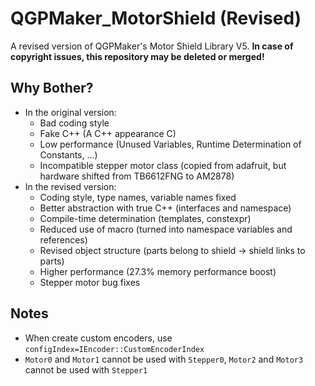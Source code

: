 # QGPMaker_MotorShield (Revised)
A revised version of QGPMaker's Motor Shield Library V5. **In case of copyright issues, this repository may be deleted or merged!**

## Why Bother?
- In the original version:
  - Bad coding style
  - Fake C++ (A C++ appearance C)
  - Low performance (Unused Variables, Runtime Determination of Constants, ...)
  - Incompatible stepper motor class (copied from adafruit, but hardware shifted from TB6612FNG to AM2878)
- In the revised version:
  - Coding style, type names, variable names fixed
  - Better abstraction with true C++ (interfaces and namespace)
  - Compile-time determination (templates, constexpr)
  - Reduced use of macro (turned into namespace variables and references)
  - Revised object structure (parts belong to shield -> shield links to parts)
  - Higher performance (27.3\% memory performance boost)
  - Stepper motor bug fixes

## Notes
- When create custom encoders, use `configIndex=IEncoder::CustomEncoderIndex`
- `Motor0` and `Motor1` cannot be used with `Stepper0`, `Motor2` and `Motor3` cannot be used with `Stepper1`
